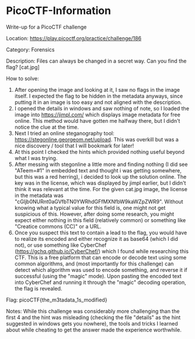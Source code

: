# PicoCTF-Information
Write-up for a PicoCTF challenge

Location: https://play.picoctf.org/practice/challenge/186

Category: Forensics

Description: Files can always be changed in a secret way. Can you find the flag? [cat.jpg]

How to solve:
  1. After opening the image and looking at it, I saw no flags in the image itself. I expected the flag to be hidden in the metadata anyways, since putting it in an image is too easy and not aligned with the description.
  2. I opened the details in windows and saw nothing of note, so I loaded the image into https://jimpl.com/ which displays image metadata for free online. This method would have gotten me halfway there, but I didn't notice the clue at the time.
  3. Next I tried an online steganography tool: https://stegonline.georgeom.net/upload. This was overkill but was a nice discovery / tool that I will bookmark for later!
  4. At this point I checked the hints which provided nothing useful beyond what I was trying.
  5. After messing with stegonline a little more and finding nothing (I did see "ATeem=#1" in embedded text and thought i was getting somewhere, but this was a red herring), i decided to look up the solution online. The key was in the license, which was displayed by jimpl earlier, but I didn't think it was relevant at the time. For the given cat.jpg image, the license in the metadata was "cGljb0NURnt0aGVfbTN0YWRhdGFfMXNfbW9kaWZpZWR9". Without knowing what a typical value for this field is, one might not get suspicious of this.  However, after doing some research, you might expect either nothing in this field (relatively common) or something like "Creatice commons (CC)" or a URL.
  6. Once you suspect this text to contain a lead to the flag, you would have to realize its encoded and either recognize it as base64 (which I did not), or use something like CyberChef (https://gchq.github.io/CyberChef/) which I found while researching this CTF. This is a free platform that can encode or decode text using some common algorithms, and (most importantly for this challenge) can detect which algorithm was used to encode something, and reverse it if successful (using the "magic" mode). Upon pasting the encoded text into CyberChef and running it through the "magic" decoding operation, the flag is revealed.

Flag: picoCTF{the_m3tadata_1s_modified}

Notes: While this challenge was considerably more challenging than the first 4 and the hint was misleading (checking the file "details" as the hint suggested in windows gets you nowhere), the tools and tricks I learned about while cheating to get the answer made the experience worthwhile.
